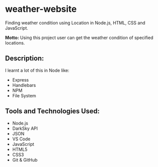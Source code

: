 # weather-website
Finding weather condition using Location in Node.js, HTML, CSS and JavaScript.

**Motto:** Using this project user can get the weather condition of specified locations. 

## Description:
I learnt a lot of this in Node like:
- Express
- Handlebars
- NPM
- File System

## Tools and Technologies Used:
- Node.js
- DarkSky API
- JSON
- VS Code
- JavaScript
- HTML5
- CSS3
- Git & GitHub
